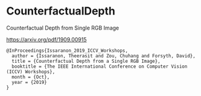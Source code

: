 # CounterfactualDepth
Counterfactual Depth from Single RGB Image

https://arxiv.org/pdf/1909.00915

    @InProceedings{Issaranon_2019_ICCV_Workshops,
      author = {Issaranon, Theerasit and Zou, Chuhang and Forsyth, David},
      title = {Counterfactual Depth from a Single RGB Image},
      booktitle = {The IEEE International Conference on Computer Vision (ICCV) Workshops},
      month = {Oct},
      year = {2019}
    } 
